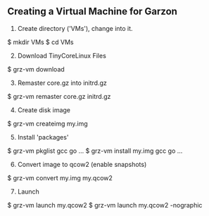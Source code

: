 
Creating a Virtual Machine for Garzon
-------------------------------------

1. Create directory ('VMs'), change into it.

  $ mkdir VMs
  $ cd VMs

2. Download TinyCoreLinux Files

  $ grz-vm download

3. Remaster core.gz into initrd.gz

  $ grz-vm remaster core.gz initrd.gz
 
4. Create disk image

  $ grz-vm createimg my.img

5. Install 'packages'

  $ grz-vm pkglist
  gcc
  go
  ...
  $ grz-vm install my.img gcc go ...

6. Convert image to qcow2 (enable snapshots)
 
  $ grz-vm convert my.img my.qcow2

7. Launch

  $ grz-vm launch my.qcow2
  $ grz-vm launch my.qcow2 -nographic
